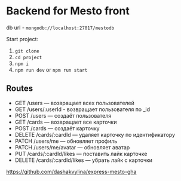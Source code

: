 # Backend for Mesto front

db url - `mongodb://localhost:27017/mestodb`

Start project:

1. `git clone`
2. `cd project`
3. `npm i`
4. `npm run dev` or `npm run start`

## Routes

- GET /users — возвращает всех пользователей
- GET /users/:userId - возвращает пользователя по _id
- POST /users — создаёт пользователя
- GET /cards — возвращает все карточки
- POST /cards — создаёт карточку
- DELETE /cards/:cardId — удаляет карточку по идентификатору
- PATCH /users/me — обновляет профиль
- PATCH /users/me/avatar — обновляет аватар
- PUT /cards/:cardId/likes — поставить лайк карточке
- DELETE /cards/:cardId/likes — убрать лайк с карточки


https://github.com/dashakvylina/express-mesto-gha
